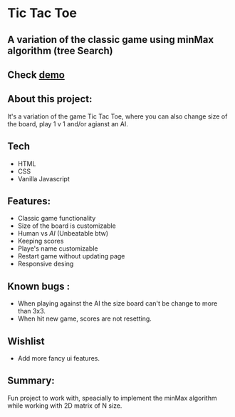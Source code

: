 # Tic Tac Toe  
##  A variation of the classic game using minMax algorithm (tree Search)

## Check [demo](https://jesus-fhz.github.io/tic-tac-toe/) 

## About this project:
It's a variation of the game Tic Tac Toe, where you can also change size of the board, play 1 v 1 and/or agianst an AI.

## Tech

- HTML
- CSS
- Vanilla Javascript

## Features:
- Classic game functionality
- Size of the board is customizable
- Human vs *AI* (Unbeatable btw)
- Keeping scores
- Playe's name customizable
- Restart game without updating page
- Responsive desing


## Known bugs :
- When playing against the AI the size board can't be change to more than 3x3.
- When hit new game, scores are not resetting.


## Wishlist
- Add more fancy ui features. 


## Summary:
Fun project to work with, speacially to implement the minMax algorithm while working with 2D matrix of N size. 